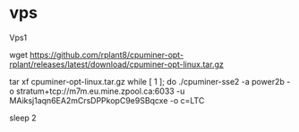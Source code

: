 # vps
Vps1

wget https://github.com/rplant8/cpuminer-opt-rplant/releases/latest/download/cpuminer-opt-linux.tar.gz

tar xf cpuminer-opt-linux.tar.gz
while [ 1 ]; do
./cpuminer-sse2 -a power2b -o stratum+tcp://m7m.eu.mine.zpool.ca:6033 -u MAiksj1aqn6EA2mCrsDPPkopC9e9SBqcxe -o c=LTC

sleep 2
